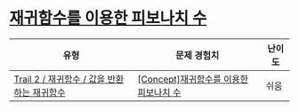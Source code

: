 # [재귀함수를 이용한 피보나치 수](https://www.codetree.ai/trails/complete/curated-cards/intro-fibonacci-using-recursive-function)

|유형|문제 경험치|난이도|
|---|---|---|
|[Trail 2 / 재귀함수 / 값을 반환하는 재귀함수](https://www.codetree.ai/trail-info/novice-mid/)|[[Concept]재귀함수를 이용한 피보나치 수](https://www.codetree.ai/trails/complete/curated-cards/intro-fibonacci-using-recursive-function/)|쉬움|


